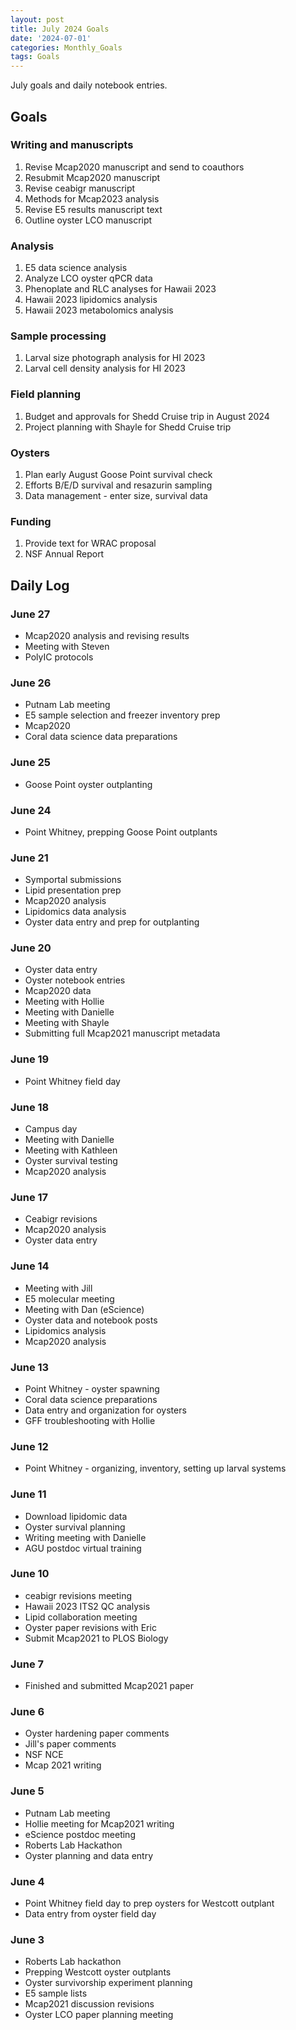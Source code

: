```yaml
---
layout: post
title: July 2024 Goals
date: '2024-07-01'
categories: Monthly_Goals
tags: Goals
---
```


July goals and daily notebook entries. 

## Goals  

### Writing and manuscripts 
              
1. Revise Mcap2020 manuscript and send to coauthors
2. Resubmit Mcap2020 manuscript
3. Revise ceabigr manuscript
4. Methods for Mcap2023 analysis
5. Revise E5 results manuscript text
6. Outline oyster LCO manuscript 

### Analysis

1. E5 data science analysis 
2. Analyze LCO oyster qPCR data
3. Phenoplate and RLC analyses for Hawaii 2023
4. Hawaii 2023 lipidomics analysis
5. Hawaii 2023 metabolomics analysis 

### Sample processing

1. Larval size photograph analysis for HI 2023 
2. Larval cell density analysis for HI 2023

### Field planning 

1. Budget and approvals for Shedd Cruise trip in August 2024
2. Project planning with Shayle for Shedd Cruise trip 

### Oysters 
 
1. Plan early August Goose Point survival check 
2. Efforts B/E/D survival and resazurin sampling 
3. Data management - enter size, survival data 

### Funding 

1. Provide text for WRAC proposal 
2. NSF Annual Report

## **Daily Log**   

### June 27

- Mcap2020 analysis and revising results 
- Meeting with Steven
- PolyIC protocols

### June 26

- Putnam Lab meeting 
- E5 sample selection and freezer inventory prep
- Mcap2020
- Coral data science data preparations 

### June 25

- Goose Point oyster outplanting

### June 24

- Point Whitney, prepping Goose Point outplants 

### June 21

- Symportal submissions
- Lipid presentation prep
- Mcap2020 analysis 
- Lipidomics data analysis 
- Oyster data entry and prep for outplanting

### June 20

- Oyster data entry 
- Oyster notebook entries
- Mcap2020 data
- Meeting with Hollie
- Meeting with Danielle
- Meeting with Shayle
- Submitting full Mcap2021 manuscript metadata 

### June 19

- Point Whitney field day 

### June 18

- Campus day 
- Meeting with Danielle
- Meeting with Kathleen
- Oyster survival testing 
- Mcap2020 analysis 

### June 17

- Ceabigr revisions 
- Mcap2020 analysis 
- Oyster data entry 

### June 14

- Meeting with Jill
- E5 molecular meeting 
- Meeting with Dan (eScience)
- Oyster data and notebook posts 
- Lipidomics analysis 
- Mcap2020 analysis

### June 13

- Point Whitney - oyster spawning  
- Coral data science preparations
- Data entry and organization for oysters 
- GFF troubleshooting with Hollie 

### June 12

- Point Whitney - organizing, inventory, setting up larval systems  

### June 11

- Download lipidomic data 
- Oyster survival planning 
- Writing meeting with Danielle
- AGU postdoc virtual training

### June 10

- ceabigr revisions meeting 
- Hawaii 2023 ITS2 QC analysis 
- Lipid collaboration meeting 
- Oyster paper revisions with Eric 
- Submit Mcap2021 to PLOS Biology 

### June 7

- Finished and submitted Mcap2021 paper

### June 6

- Oyster hardening paper comments
- Jill's paper comments
- NSF NCE 
- Mcap 2021 writing 

### June 5

- Putnam Lab meeting 
- Hollie meeting for Mcap2021 writing 
- eScience postdoc meeting 
- Roberts Lab Hackathon
- Oyster planning and data entry 

### June 4

- Point Whitney field day to prep oysters for Westcott outplant 
- Data entry from oyster field day 

### June 3

- Roberts Lab hackathon
- Prepping Westcott oyster outplants
- Oyster survivorship experiment planning 
- E5 sample lists 
- Mcap2021 discussion revisions 
- Oyster LCO paper planning meeting